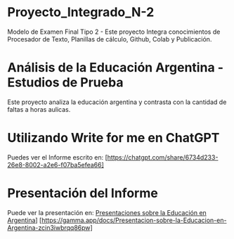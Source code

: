 # Proyecto_Integrado_N-2
Modelo de Examen Final Tipo 2 - Este proyecto Integra conocimientos de Procesador de Texto, Planillas de cálculo, Github, Colab y Publicación.
# Análisis de la Educación Argentina - Estudios de Prueba
Este proyecto analiza la educación argentina y contrasta con la cantidad de faltas a horas aulicas.
# Utilizando Write for me en ChatGPT
Puedes ver el Informe escrito en: [https://chatgpt.com/share/6734d233-26e8-8002-a2e6-f07ba5efea66]
# Presentación del Informe
Puede ver la presentación en: [Presentaciones sobre la Educación en Argentina](https://gamma.app/docs/Presentacion-sobre-la-Educacion-en-Argentina-zcin3iwbrqq86pw)]
[https://gamma.app/docs/Presentacion-sobre-la-Educacion-en-Argentina-zcin3iwbrqq86pw]
